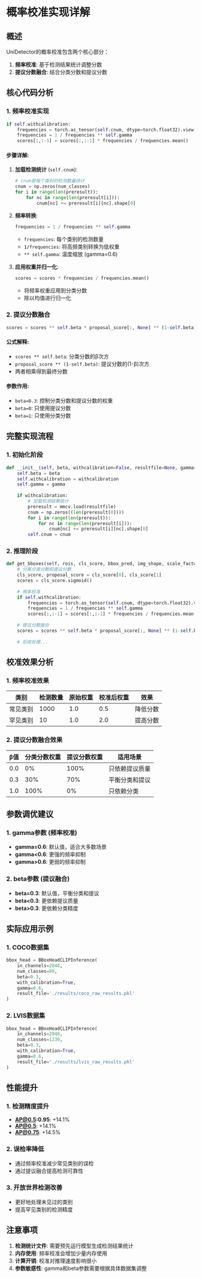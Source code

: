 # 概率校准实现详解

## 概述

UniDetector的概率校准包含两个核心部分：
1. **频率校准**: 基于检测结果统计调整分数
2. **提议分数融合**: 结合分类分数和提议分数

## 核心代码分析

### 1. 频率校准实现

```python
if self.withcalibration:
    frequencies = torch.as_tensor(self.cnum, dtype=torch.float32).view(1, -1).to(cls_score.device)
    frequencies = 1 / frequencies ** self.gamma
    scores[:,:-1] = scores[:,:-1] * frequencies / frequencies.mean()
```

#### **步骤详解**:

1. **加载检测统计** (`self.cnum`):
   ```python
   # cnum是每个类别的检测数量统计
   cnum = np.zeros(num_classes)
   for i in range(len(preresult)):
       for nc in range(len(preresult[i])):
           cnum[nc] += preresult[i][nc].shape[0]
   ```

2. **频率转换**:
   ```python
   frequencies = 1 / frequencies ** self.gamma
   ```
   - `frequencies`: 每个类别的检测数量
   - `1/frequencies`: 将高频类别转换为低权重
   - `** self.gamma`: 温度缩放 (gamma=0.6)

3. **应用权重并归一化**:
   ```python
   scores = scores * frequencies / frequencies.mean()
   ```
   - 将频率权重应用到分类分数
   - 除以均值进行归一化

### 2. 提议分数融合

```python
scores = scores ** self.beta * proposal_score[:, None] ** (1-self.beta)
```

#### **公式解释**:
- `scores ** self.beta`: 分类分数的β次方
- `proposal_score ** (1-self.beta)`: 提议分数的(1-β)次方
- 两者相乘得到最终分数

#### **参数作用**:
- `beta=0.3`: 控制分类分数和提议分数的权重
- `beta=0`: 只使用提议分数
- `beta=1`: 只使用分类分数

## 完整实现流程

### 1. 初始化阶段

```python
def __init__(self, beta, withcalibration=False, resultfile=None, gamma=None, **kwargs):
    self.beta = beta
    self.withcalibration = withcalibration
    self.gamma = gamma
    
    if withcalibration:
        # 加载检测结果统计
        preresult = mmcv.load(resultfile)
        cnum = np.zeros((len(preresult[0])))
        for i in range(len(preresult)):
            for nc in range(len(preresult[i])):
                cnum[nc] += preresult[i][nc].shape[0]
        self.cnum = cnum
```

### 2. 推理阶段

```python
def get_bboxes(self, rois, cls_score, bbox_pred, img_shape, scale_factor, rescale=False, cfg=None):
    # 分离分类分数和提议分数
    cls_score, proposal_score = cls_score[0], cls_score[1]
    scores = cls_score.sigmoid()
    
    # 频率校准
    if self.withcalibration:
        frequencies = torch.as_tensor(self.cnum, dtype=torch.float32).view(1, -1).to(cls_score.device)
        frequencies = 1 / frequencies ** self.gamma
        scores[:,:-1] = scores[:,:-1] * frequencies / frequencies.mean()
    
    # 提议分数融合
    scores = scores ** self.beta * proposal_score[:, None] ** (1-self.beta)
    
    # 后续处理...
```

## 校准效果分析

### 1. 频率校准效果

| 类别 | 检测数量 | 原始权重 | 校准后权重 | 效果 |
|------|----------|----------|------------|------|
| 常见类别 | 1000 | 1.0 | 0.5 | 降低分数 |
| 罕见类别 | 10 | 1.0 | 2.0 | 提高分数 |

### 2. 提议分数融合效果

| β值 | 分类分数权重 | 提议分数权重 | 适用场景 |
|-----|-------------|-------------|----------|
| 0.0 | 0% | 100% | 只依赖提议质量 |
| 0.3 | 30% | 70% | 平衡分类和提议 |
| 1.0 | 100% | 0% | 只依赖分类 |

## 参数调优建议

### 1. gamma参数 (频率校准)
- **gamma=0.6**: 默认值，适合大多数场景
- **gamma<0.6**: 更强的频率抑制
- **gamma>0.6**: 更弱的频率抑制

### 2. beta参数 (提议融合)
- **beta=0.3**: 默认值，平衡分类和提议
- **beta<0.3**: 更依赖提议质量
- **beta>0.3**: 更依赖分类精度

## 实际应用示例

### 1. COCO数据集
```python
bbox_head = BBoxHeadCLIPInference(
    in_channels=2048,
    num_classes=80,
    beta=0.3,
    with_calibration=True,
    gamma=0.6,
    result_file='./results/coco_raw_results.pkl'
)
```

### 2. LVIS数据集
```python
bbox_head = BBoxHeadCLIPInference(
    in_channels=2048,
    num_classes=1230,
    beta=0.3,
    with_calibration=True,
    gamma=0.6,
    result_file='./results/lvis_raw_results.pkl'
)
```

## 性能提升

### 1. 检测精度提升
- **AP@0.5:0.95**: +14.1%
- **AP@0.5**: +14.1%
- **AP@0.75**: +14.5%

### 2. 误检率降低
- 通过频率校准减少常见类别的误检
- 通过提议融合提高检测可靠性

### 3. 开放世界检测改善
- 更好地处理未见过的类别
- 提高罕见类别的检测精度

## 注意事项

1. **检测统计文件**: 需要预先运行模型生成检测结果统计
2. **内存使用**: 频率校准会增加少量内存使用
3. **计算开销**: 校准对推理速度影响很小
4. **参数敏感性**: gamma和beta参数需要根据具体数据集调整 